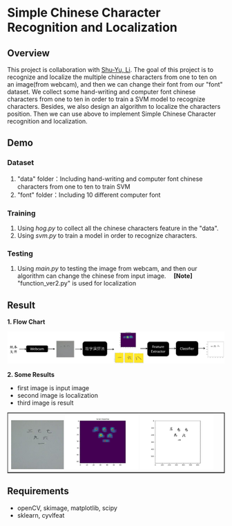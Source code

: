 # Simple Chinese Character Recognition and Localization

## Overview
This project is collaboration with [Shu-Yu, Li](https://github.com/ShuYu4158). The goal of this project is to recognize and localize the multiple chinese characters from one to ten on an image(from webcam), and then we can change their font from our "font" dataset. We collect some hand-writing and computer font chinese characters from one to ten in order to train a SVM model to recognize characters. Besides, we also design an algorithm to localize the characters position. Then we can use above to implement Simple Chinese Character recognition and localization. 

## Demo
### Dataset
1. "data" folder：Including hand-writing and computer font chinese characters from one to ten to train SVM
2. "font" folder：Including 10 different computer font

### Training
1. Using *hog.py* to collect all the chinese characters feature in the "data".
2. Using *svm.py* to train a model in order to recognize characters.

### Testing
1. Using *main.py* to testing the image from webcam, and then our algorithm can change the chinese from input image.
&emsp;**[Note]**
"function_ver2.py" is used for localization 


## Result
**1. Flow Chart**
<center>
<img src="./results/flow.jpg" >
<br>
</center>

**2. Some Results**
* first image is input image
* second image is localization
* third image is result

<table border=1>
<tr>
<td>
<img src="./results/result1.jpg" width="25%"/>
<img src="./results/result2.jpg" width="35%"/>
<img src="./results/result3.jpg" width="35%"/>
</td>
</tr>

</table>

## Requirements
* openCV, skimage, matplotlib, scipy
* sklearn, cyvlfeat
